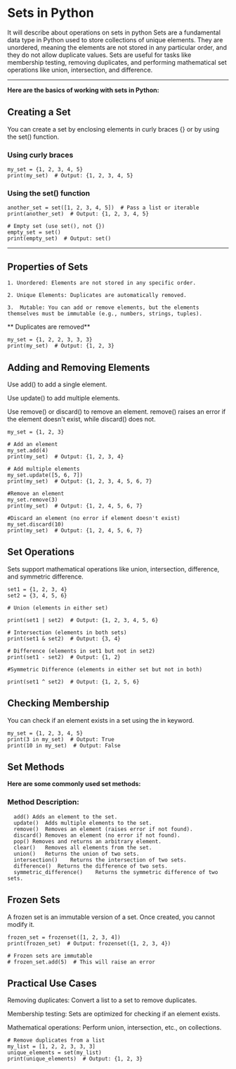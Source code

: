 # Sets in Python
It will describe about operations on sets in python
Sets are a fundamental data type in Python used to store collections of unique elements. They are unordered, meaning the elements are not stored in any particular order, and they do not allow duplicate values. Sets are useful for tasks like membership testing, removing duplicates, and performing mathematical set operations like union, intersection, and difference.

---

**Here are the basics of working with sets in Python:**

## Creating a Set
  
  You can create a set by enclosing elements in curly braces {} or by using the set() function.
  
  
### Using curly braces


```
my_set = {1, 2, 3, 4, 5}
print(my_set)  # Output: {1, 2, 3, 4, 5}
```

### Using the set() function

```
another_set = set([1, 2, 3, 4, 5])  # Pass a list or iterable
print(another_set)  # Output: {1, 2, 3, 4, 5}

# Empty set (use set(), not {})
empty_set = set()
print(empty_set)  # Output: set()
```

---

## Properties of Sets

    1. Unordered: Elements are not stored in any specific order.

    2. Unique Elements: Duplicates are automatically removed.

    3.  Mutable: You can add or remove elements, but the elements themselves must be immutable (e.g., numbers, strings, tuples).

** Duplicates are removed**
```
my_set = {1, 2, 2, 3, 3, 3}
print(my_set)  # Output: {1, 2, 3}
```
## Adding and Removing Elements

  Use add() to add a single element.

  Use update() to add multiple elements.

  Use remove() or discard() to remove an element. remove() raises an error if the element doesn't exist, while discard()     does not.
```
my_set = {1, 2, 3}

# Add an element
my_set.add(4)
print(my_set)  # Output: {1, 2, 3, 4}

# Add multiple elements
my_set.update([5, 6, 7])
print(my_set)  # Output: {1, 2, 3, 4, 5, 6, 7}

#Remove an element
my_set.remove(3)
print(my_set)  # Output: {1, 2, 4, 5, 6, 7}

#Discard an element (no error if element doesn't exist)
my_set.discard(10)
print(my_set)  # Output: {1, 2, 4, 5, 6, 7}
```
## Set Operations
Sets support mathematical operations like union, intersection, difference, and symmetric difference.
```
set1 = {1, 2, 3, 4}
set2 = {3, 4, 5, 6}

# Union (elements in either set)

print(set1 | set2)  # Output: {1, 2, 3, 4, 5, 6}

# Intersection (elements in both sets)
print(set1 & set2)  # Output: {3, 4}

# Difference (elements in set1 but not in set2)
print(set1 - set2)  # Output: {1, 2}

#Symmetric Difference (elements in either set but not in both)

print(set1 ^ set2)  # Output: {1, 2, 5, 6}
```
## Checking Membership
You can check if an element exists in a set using the in keyword.
```
my_set = {1, 2, 3, 4, 5}
print(3 in my_set)  # Output: True
print(10 in my_set)  # Output: False
```
## Set Methods

**Here are some commonly used set methods:**

### Method	Description:
```
  add()	Adds an element to the set.
  update()	Adds multiple elements to the set.
  remove()	Removes an element (raises error if not found).
  discard()	Removes an element (no error if not found).
  pop()	Removes and returns an arbitrary element.
  clear()	Removes all elements from the set.
  union()	Returns the union of two sets.
  intersection()	Returns the intersection of two sets.
  difference()	Returns the difference of two sets.
  symmetric_difference()	Returns the symmetric difference of two sets.
```
## Frozen Sets
A frozen set is an immutable version of a set. Once created, you cannot modify it.
```
frozen_set = frozenset([1, 2, 3, 4])
print(frozen_set)  # Output: frozenset({1, 2, 3, 4})

# Frozen sets are immutable
# frozen_set.add(5)  # This will raise an error
```
## Practical Use Cases

Removing duplicates: Convert a list to a set to remove duplicates.

Membership testing: Sets are optimized for checking if an element exists.

Mathematical operations: Perform union, intersection, etc., on collections.
```
# Remove duplicates from a list
my_list = [1, 2, 2, 3, 3, 3]
unique_elements = set(my_list)
print(unique_elements)  # Output: {1, 2, 3}
```

